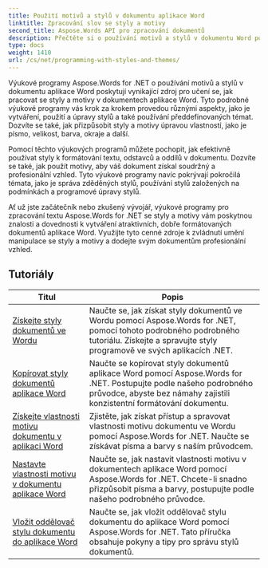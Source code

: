 ```yaml
---
title: Použití motivů a stylů v dokumentu aplikace Word
linktitle: Zpracování slov se styly a motivy
second_title: Aspose.Words API pro zpracování dokumentů
description: Přečtěte si o používání motivů a stylů v dokumentu Word pomocí Aspose.Words pro .NET. Naučte se vytvářet, používat a přizpůsobovat styly a motivy v dokumentech aplikace Word pomocí výukových programů krok za krokem a ukázek kódu C#.
type: docs
weight: 1410
url: /cs/net/programming-with-styles-and-themes/
---
```

Výukové programy Aspose.Words for .NET o používání motivů a stylů v dokumentu aplikace Word poskytují vynikající zdroj pro učení se, jak pracovat se styly a motivy v dokumentech aplikace Word. Tyto podrobné výukové programy vás krok za krokem provedou různými aspekty, jako je vytváření, použití a úpravy stylů a také používání předdefinovaných témat. Dozvíte se také, jak přizpůsobit styly a motivy úpravou vlastností, jako je písmo, velikost, barva, okraje a další.

Pomocí těchto výukových programů můžete pochopit, jak efektivně používat styly k formátování textu, odstavců a oddílů v dokumentu. Dozvíte se také, jak použít motivy, aby váš dokument získal soudržný a profesionální vzhled. Tyto výukové programy navíc pokrývají pokročilá témata, jako je správa zděděných stylů, používání stylů založených na podmínkách a programové úpravy stylů.

Ať už jste začátečník nebo zkušený vývojář, výukové programy pro zpracování textu Aspose.Words for .NET se styly a motivy vám poskytnou znalosti a dovednosti k vytváření atraktivních, dobře formátovaných dokumentů aplikace Word. Využijte tyto cenné zdroje k zvládnutí umění manipulace se styly a motivy a dodejte svým dokumentům profesionální vzhled.

 ## Tutoriály
| Titul | Popis |
| --- | --- |
| [Získejte styly dokumentů ve Wordu](./access-styles/) | Naučte se, jak získat styly dokumentů ve Wordu pomocí Aspose.Words for .NET, pomocí tohoto podrobného podrobného tutoriálu. Získejte a spravujte styly programově ve svých aplikacích .NET. |
| [Kopírovat styly dokumentů aplikace Word](./copy-styles/) | Naučte se kopírovat styly dokumentů aplikace Word pomocí Aspose.Words for .NET. Postupujte podle našeho podrobného průvodce, abyste bez námahy zajistili konzistentní formátování dokumentu. |
| [Získejte vlastnosti motivu dokumentu v aplikaci Word](./get-theme-properties/) | Zjistěte, jak získat přístup a spravovat vlastnosti motivu dokumentu ve Wordu pomocí Aspose.Words for .NET. Naučte se získávat písma a barvy s naším průvodcem. |
| [Nastavte vlastnosti motivu v dokumentu aplikace Word](./set-theme-properties/) | Naučte se, jak nastavit vlastnosti motivu v dokumentech aplikace Word pomocí Aspose.Words for .NET. Chcete-li snadno přizpůsobit písma a barvy, postupujte podle našeho podrobného průvodce. |
| [Vložit oddělovač stylu dokumentu do aplikace Word](./insert-style-separator/) | Naučte se, jak vložit oddělovač stylu dokumentu do aplikace Word pomocí Aspose.Words for .NET. Tato příručka obsahuje pokyny a tipy pro správu stylů dokumentů. |